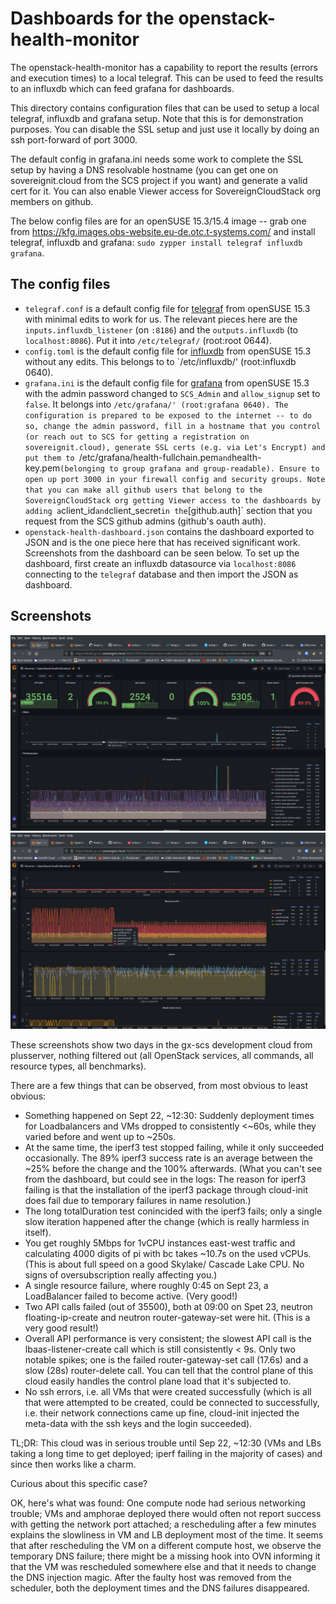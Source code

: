 # Dashboards for the openstack-health-monitor

The openstack-health-monitor has a capability to report the results (errors
and execution times) to a local telegraf. This can be used to feed the results
to an influxdb which can feed grafana for dashboards.

This directory contains configuration files that can be used to setup a local
telegraf, influxdb and grafana setup. Note that this is for demonstration
purposes. You can disable the SSL setup and just use it locally by doing
an ssh port-forward of port 3000.

The default config in grafana.ini needs some work to complete the SSL setup
by having a DNS resolvable hostname (you can get one on sovereignit.cloud
from the SCS project if you want) and generate a valid cert for it.
You can also enable Viewer access for SovereignCloudStack org members on github.

The below config files are for an openSUSE 15.3/15.4 image -- grab one from
<https://kfg.images.obs-website.eu-de.otc.t-systems.com/> and install
telegraf, influxdb and grafana: `sudo zypper install telegraf influxdb grafana`.

## The config files

* `telegraf.conf` is a default config file for [telegraf](https://www.influxdata.com/time-series-platform/telegraf/)
  from openSUSE 15.3 with minimal edits to work for us. The relevant pieces here are the
  `inputs.influxdb_listener` (on `:8186`) and the `outputs.influxdb` (to `localhost:8086`).
  Put it into `/etc/telegraf/` (root:root 0644).
* `config.toml` is the default config file for [influxdb](https://www.influxdata.com/time-series-platform/)
  from openSUSE 15.3 without any edits. This belongs to to `/etc/influxdb/' (root:influxdb 0640).
* `grafana.ini` is the default config file for [grafana](https://grafana.com/)
  from openSUSE 15.3 with the admin password changed to `SCS_Admin` and `allow_signup` set to `false`.
  It belongs into `/etc/grafana/' (root:grafana 0640).
  The configuration is prepared to be exposed to the internet -- to do so, change the admin password,
  fill in a hostname that you control (or reach out to SCS for getting a registration on sovereignit.cloud),
  generate SSL certs (e.g. via Let's Encrypt) and put them to `/etc/grafana/health-fullchain.pem`
  and `health-key.pem` (belonging to group grafana and group-readable). Ensure to open up port 3000
  in your firewall config and security groups.
  Note that you can make all github users that belong to the SovereignCloudStack org
  getting Viewer access to the dashboards by adding a `client_id` and `client_secret` in the
  `[github.auth]` section that you request from the SCS github admins (github's oauth auth).
* `openstack-health-dashboard.json` contains the dashboard exported to JSON and is the one piece here
  that has received significant work. Screenshots from the dashboard can be seen below.
  To set up the dashboard, first create an influxdb datasource via `localhost:8086` connecting to
  the `telegraf` database and then import the JSON as dashboard.

## Screenshots

![](oshm-grafana-gxscs-20220923-1.png)
![](oshm-grafana-gxscs-20220923-2.png)

These screenshots show two days in the gx-scs development cloud from plusserver,
nothing filtered out (all OpenStack services, all commands, all resource types,
all benchmarks).

There are a few things that can be observed, from most obvious to least obvious:

* Something happened on Sept 22, ~12:30: Suddenly deployment times for Loadbalancers and
  VMs dropped to consistently <~60s, while they varied before and went up to ~250s.
* At the same time, the iperf3 test stopped failing, while it only succeeded occasionally.
  The 89% iperf3 success rate is an average between the ~25% before the change and the 100%
  afterwards.
  (What you can't see from the dashboard, but could see in the logs: The reason for iperf3
   failing is that the installation of the iperf3 package through cloud-init does fail due
   to temporary failures in name resolution.)
* The long totalDuration test conincided with the iperf3 fails; only a single slow iteration
  happened after the change (which is really harmless in itself).
* You get roughly 5Mbps for 1vCPU instances east-west traffic and calculating 4000 digits
  of pi with bc takes ~10.7s on the used vCPUs. (This is about full speed on a good Skylake/
  Cascade Lake CPU. No signs of oversubscription really affecting you.)
* A single resource failure, where roughly 0:45 on Sept 23, a LoadBalancer failed to become
  active. (Very good!)
* Two API calls failed (out of 35500), both at 09:00 on Spet 23, neutron floating-ip-create
  and neutron router-gateway-set were hit. (This is a very good result!)
* Overall API performance is very consistent; the slowest API call is the lbaas-listener-create
  call which is still consistently < 9s. Only two notable spikes; one is the failed router-gateway-set
  call (17.6s) and a slow (28s) router-delete call. You can tell that the control plane of
  this cloud easily handles the control plane load that it's subjected to.
* No ssh errors, i.e. all VMs that were created successfully (which is all that were attempted
  to be created, could be connected to successfully, i.e. their network connections came
  up fine, cloud-init injected the meta-data with the ssh keys and the login succeeded).

TL;DR: This cloud was in serious trouble until Sep 22, ~12:30 (VMs and LBs taking a long
time to get deployed; iperf failing in the majority of cases) and since then works like
a charm.

Curious about this specific case?

OK, here's what was found: One compute node had serious networking trouble; VMs and
amphorae deployed there would often not report success with getting the network
port attached; a rescheduling after a few minutes explains the slowliness in VM
and LB deployment most of the time. It seems that after rescheduling the VM on
a different compute host, we observe the temporary DNS failure; there might be
a missing hook into OVN informing it that the VM was rescheduled somewhere else
and that it needs to change the DNS injection magic.
After the faulty host was removed from the scheduler, both the deployment times
and the DNS failures disappeared.
